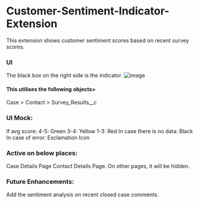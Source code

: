 # Customer-Sentiment-Indicator-Extension
This extension shows customer sentiment scores based on recent survey scores.

### UI
The black box on the right side is the indicator. 
![image](https://github.com/JaydeepGo/Customer-Sentiment-Indicator-Extension/assets/29326238/e3027def-5124-4034-90ec-bf6ca003004b)


#### This utilises the following objects>
Case > Contact > Survey_Results__c

### UI Mock:
If avg score:
4-5: Green
3-4: Yellow
1-3: Red
In case there is no data: Black
In case of error: Exclamation Icon

### Active on below places:
Case Details Page
Contact Details Page.
On other pages, it will be hidden.

### Future Enhancements:
Add the sentiment analysis on recent closed case comments.

